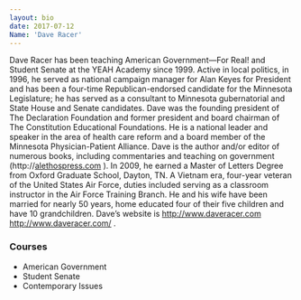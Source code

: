 ```yaml
---
layout: bio
date: 2017-07-12
Name: 'Dave Racer'
---
```


Dave Racer has been teaching American Government—For Real! and Student Senate at the YEAH Academy since 1999.  Active in local politics, in 1996, he served as national campaign manager for Alan Keyes for President and has been a four-time Republican-endorsed candidate for the Minnesota Legislature; he has served as a consultant to Minnesota gubernatorial and State House and Senate candidates. Dave was the founding president of The Declaration Foundation and former president and board chairman of The Constitution Educational Foundations.  He is a national leader and speaker in the area of health care reform and a board member of the Minnesota Physician-Patient Alliance.  Dave is the author and/or editor of numerous books, including commentaries and teaching on government (http://[alethospress.com](http://alethospress.com/) ). In 2009, he earned a Master of Letters Degree from Oxford Graduate School, Dayton, TN. A Vietnam era, four-year veteran of the United States Air Force, duties included serving as a classroom instructor in the Air Force Training Branch. He and his wife have been married for nearly 50 years, home educated four of their five children and have 10 grandchildren. Dave’s website is http://www.daveracer.com <http://www.daveracer.com/> .

### Courses
* American Government
* Student Senate
* Contemporary Issues
